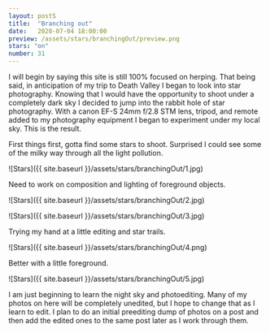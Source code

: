 ```yaml
---
layout: postS
title:  "Branching out"
date:   2020-07-04 18:00:00
preview: /assets/stars/branchingOut/preview.png
stars: "on"
number: 31
---
```


I will begin by saying this site is still 100% focused on herping. That being said, in anticipation of my trip to Death Valley I began to look into star photography. Knowing that I would have the opportunity to shoot under a completely dark sky I decided to jump into the rabbit hole of star photography. With a canon EF-S 24mm f/2.8 STM lens, tripod, and remote added to my photography equipment I began to experiment under my local sky. This is the result.

First things first, gotta find some stars to shoot. Surprised I could see some of the milky way through all the light pollution.

![Stars]({{ site.baseurl }}/assets/stars/branchingOut/1.jpg)

Need to work on composition and lighting of foreground objects. 

![Stars]({{ site.baseurl }}/assets/stars/branchingOut/2.jpg)

![Stars]({{ site.baseurl }}/assets/stars/branchingOut/3.jpg)

Trying my hand at a little editing and star trails.

![Stars]({{ site.baseurl }}/assets/stars/branchingOut/4.png)

Better with a little foreground.

![Stars]({{ site.baseurl }}/assets/stars/branchingOut/5.jpg)

I am just beginning to learn the night sky and photoediting. Many of my photos on here will be completely unedited, but I hope to change that as I learn to edit. I plan to do an initial preediting dump of photos on a post and then add the edited ones to the same post later as I work through them.